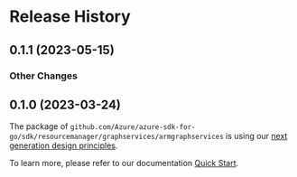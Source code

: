 # Release History

## 0.1.1 (2023-05-15)
### Other Changes


## 0.1.0 (2023-03-24)

The package of `github.com/Azure/azure-sdk-for-go/sdk/resourcemanager/graphservices/armgraphservices` is using our [next generation design principles](https://azure.github.io/azure-sdk/general_introduction.html).

To learn more, please refer to our documentation [Quick Start](https://aka.ms/azsdk/go/mgmt).